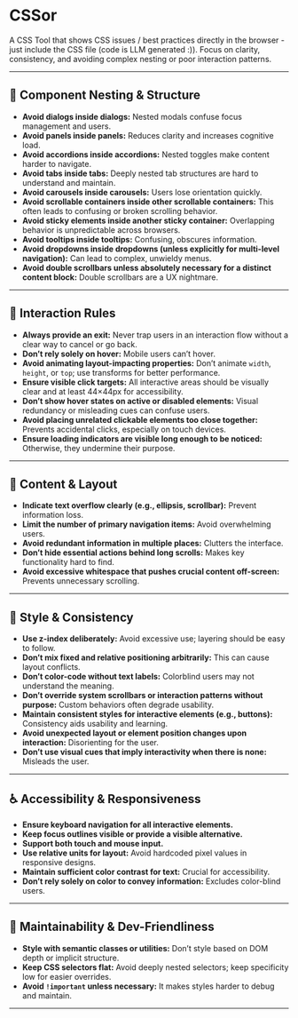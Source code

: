 # CSSor

A CSS Tool that shows CSS issues / best practices directly in the browser - just include the CSS file (code is LLM generated :)).
Focus on clarity, consistency, and avoiding complex nesting or poor interaction patterns.

---

## 🧩 Component Nesting & Structure

- **Avoid dialogs inside dialogs:** Nested modals confuse focus management and users.
- **Avoid panels inside panels:** Reduces clarity and increases cognitive load.
- **Avoid accordions inside accordions:** Nested toggles make content harder to navigate.
- **Avoid tabs inside tabs:** Deeply nested tab structures are hard to understand and maintain.
- **Avoid carousels inside carousels:** Users lose orientation quickly.
- **Avoid scrollable containers inside other scrollable containers:** This often leads to confusing or broken scrolling behavior.
- **Avoid sticky elements inside another sticky container:** Overlapping behavior is unpredictable across browsers.
- **Avoid tooltips inside tooltips:** Confusing, obscures information.
- **Avoid dropdowns inside dropdowns (unless explicitly for multi-level navigation):** Can lead to complex, unwieldy menus.
- **Avoid double scrollbars unless absolutely necessary for a distinct content block:** Double scrollbars are a UX nightmare.

---

## 🧠 Interaction Rules

- **Always provide an exit:** Never trap users in an interaction flow without a clear way to cancel or go back.
- **Don’t rely solely on hover:** Mobile users can’t hover.
- **Avoid animating layout-impacting properties:** Don’t animate `width`, `height`, or `top`; use transforms for better performance.
- **Ensure visible click targets:** All interactive areas should be visually clear and at least 44×44px for accessibility.
- **Don’t show hover states on active or disabled elements:** Visual redundancy or misleading cues can confuse users.
- **Avoid placing unrelated clickable elements too close together:** Prevents accidental clicks, especially on touch devices.
- **Ensure loading indicators are visible long enough to be noticed:** Otherwise, they undermine their purpose.

---

## 🧹 Content & Layout

- **Indicate text overflow clearly (e.g., ellipsis, scrollbar):** Prevent information loss.
- **Limit the number of primary navigation items:** Avoid overwhelming users.
- **Avoid redundant information in multiple places:** Clutters the interface.
- **Don’t hide essential actions behind long scrolls:** Makes key functionality hard to find.
- **Avoid excessive whitespace that pushes crucial content off-screen:** Prevents unnecessary scrolling.

---

## 🧹 Style & Consistency

- **Use z-index deliberately:** Avoid excessive use; layering should be easy to follow.
- **Don’t mix fixed and relative positioning arbitrarily:** This can cause layout conflicts.
- **Don’t color-code without text labels:** Colorblind users may not understand the meaning.
- **Don’t override system scrollbars or interaction patterns without purpose:** Custom behaviors often degrade usability.
- **Maintain consistent styles for interactive elements (e.g., buttons):** Consistency aids usability and learning.
- **Avoid unexpected layout or element position changes upon interaction:** Disorienting for the user.
- **Don’t use visual cues that imply interactivity when there is none:** Misleads the user.

---

## ♿ Accessibility & Responsiveness

- **Ensure keyboard navigation for all interactive elements.**
- **Keep focus outlines visible or provide a visible alternative.**
- **Support both touch and mouse input.**
- **Use relative units for layout:** Avoid hardcoded pixel values in responsive designs.
- **Maintain sufficient color contrast for text:** Crucial for accessibility.
- **Don’t rely solely on color to convey information:** Excludes color-blind users.

---

## 🔧 Maintainability & Dev-Friendliness

- **Style with semantic classes or utilities:** Don’t style based on DOM depth or implicit structure.
- **Keep CSS selectors flat:** Avoid deeply nested selectors; keep specificity low for easier overrides.
- **Avoid `!important` unless necessary:** It makes styles harder to debug and maintain.

---
